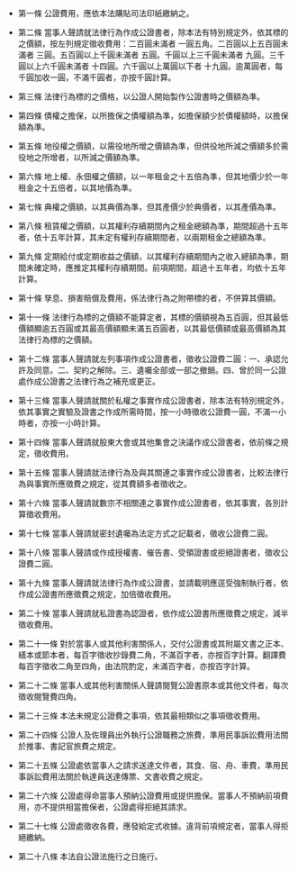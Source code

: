 * 第一條 公證費用，應依本法購貼司法印紙繳納之。

* 第二條 當事人聲請就法律行為作成公證書者，除本法有特別規定外，依其標的之價額，按左列規定徵收費用：二百圓未滿者            一圓五角。二百圓以上五百圓未滿者       三圓。五百圓以上千圓未滿者        五圓。千圓以上三千圓未滿者        九圓。三千圓以上六千圓未滿者       十四圓。六千圓以上萬圓以下者        十九圓。逾萬圓者，每千圓加收一圓，不滿千圓者，亦按千圓計算。

* 第三條 法律行為標的之價格，以公證人開始製作公證書時之價額為準。

* 第四條 債權之擔保，以所擔保之債權額為準，如擔保額少於債權額時，以擔保額為準。

* 第五條 地役權之價額，以需役地所增之價額為準，但供役地所減之價額多於需役地之所增者，以所減之價額為準。

* 第六條 地上權、永佃權之價額，以一年租金之十五倍為準，但其地價少於一年租金之十五倍者，以其地價為準。

* 第七條 典權之價額，以其典價為準，但其產價少於典價者，以其產價為準。

* 第八條 租賃權之價額，以其權利存續期間內之租金總額為準，期間超過十五年者，依十五年計算，其未定有權利存續期間者，以兩期租金之總額為準。

* 第九條 定期給付或定期收益之價額，以其權利存續期間內之收入總額為準，期間未確定時，應推定其權利存續期間。前項期間，超過十五年者，均依十五年計算。

* 第十條 孳息、損害賠償及費用，係法律行為之附帶標的者，不併算其價額。

* 第十一條 法律行為標的之價額不能算定者，其標的價額視為五百圓，但其最低價額顯逾五百圓或其最高價額顯未滿五百圓者，以其最低價額或最高價額為其法律行為標的之價額。

* 第十二條 當事人聲請就左列事項作成公證書者，徵收公證費二圓：一、承認允許及同意。二、契約之解除。三、遺囑全部或一部之撤銷。四、曾於同一公證處作成公證書之法律行為之補充或更正。

* 第十三條 當事人聲請就關於私權之事實作成公證書者，除本法有特別規定外，依其事實之實驗及證書之作成所需時間，按一小時徵收公證費一圓，不滿一小時者，亦按一小時計算。

* 第十四條 當事人聲請就股東大會或其他集會之決議作成公證書者，依前條之規定，徵收費用。

* 第十五條 當事人聲請就法律行為及與其關連之事實作成公證書者，比較法律行為與事實所應徵費之規定，從其費額多者徵收之。

* 第十六條 當事人聲請就數宗不相關連之事實作成公證書者，依其事實，各別計算徵收費用。

* 第十七條 當事人聲請就密封遺囑為法定方式之記載者，徵收公證費二圓。

* 第十八條 當事人聲請或作成授權書、催告書、受領證書或拒絕證書者，徵收公證費二圓。

* 第十九條 當事人聲請就法律行為作成公證書，並請載明應逕受強制執行者，依作成公證書所應徵費之規定，加倍徵收費用。

* 第二十條 當事人聲請就私證書為認證者，依作成公證書所應徵費之規定，減半徵收費用。

* 第二十一條 對於當事人或其他利害關係人，交付公證書或其附屬文書之正本、繕本或節本者，每百字徵收抄錄費二角，不滿百字者，亦按百字計算。翻譯費每百字徵收二角至四角，由法院酌定，未滿百字者，亦按百字計算。

* 第二十二條 當事人或其他利害關係人聲請閱覽公證書原本或其他文件者，每次徵收閱覽費四角。

* 第二十三條 本法未規定公證費之事項，依其最相類似之事項徵收費用。

* 第二十四條 公證人及佐理員出外執行公證職務之旅費，準用民事訴訟費用法關於推事、書記官旅費之規定。

* 第二十五條 公證處依當事人之請求送達文件者，其食、宿、舟、車費，準用民事訴訟費用法關於執達員送達傳票、文書收費之規定。

* 第二十六條 公證處得命當事人預納公證費用或提供擔保。當事人不預納前項費用，亦不提供相當擔保者，公證處得拒絕其請求。

* 第二十七條 公證處徵收各費，應發給定式收據。違背前項規定者，當事人得拒絕繳納。

* 第二十八條 本法自公證法施行之日施行。

